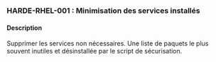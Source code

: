 ### HARDE-RHEL-001 : Minimisation des services installés

#### Description

Supprimer les services non nécessaires. Une liste de paquets le plus souvent inutiles et désinstallée par le script de sécurisation. 
